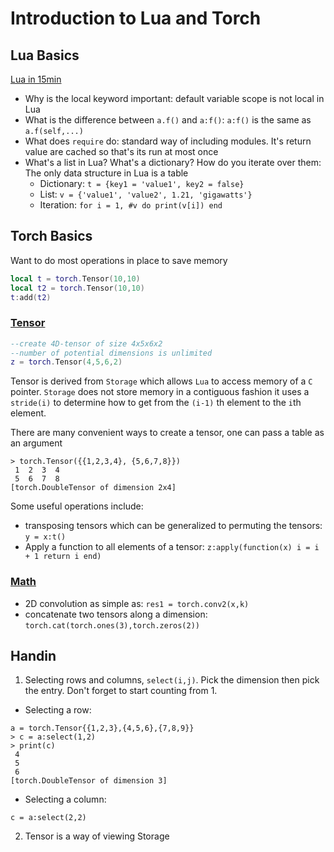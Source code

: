 # Introduction to Lua and Torch

## Lua Basics

[Lua in 15min](http://tylerneylon.com/a/learn-lua/)

* Why is the local keyword important: default variable scope is not local in Lua
* What is the difference between ```a.f()``` and ```a:f()```: ```a:f()``` is the same as ```a.f(self,...)```
* What does ```require``` do: standard way of including modules. It's return value are cached so that's its run at most once
* What's a list in Lua? What's a dictionary? How do you iterate over them: The only data structure in Lua is a table
    - Dictionary: ```t = {key1 = 'value1', key2 = false}```
    - List: ```v = {'value1', 'value2', 1.21, 'gigawatts'}```
    - Iteration: ```for i = 1, #v do print(v[i]) end```

## Torch Basics

Want to do most operations in place to save memory

```lua
local t = torch.Tensor(10,10)
local t2 = torch.Tensor(10,10)
t:add(t2)
```

### [Tensor](https://github.com/torch/torch7/blob/master/doc/tensor.md)

```lua
--create 4D-tensor of size 4x5x6x2
--number of potential dimensions is unlimited
z = torch.Tensor(4,5,6,2)
```

Tensor is derived from ```Storage``` which allows ```Lua``` to access memory of a ```C``` pointer. ```Storage``` does not store memory in a contiguous fashion it uses a ```stride(i)``` to determine how to get from the ```(i-1)``` th element to the ```i```th element.

There are many convenient ways to create a tensor, one can pass a table as an argument

```
> torch.Tensor({{1,2,3,4}, {5,6,7,8}})
 1  2  3  4
 5  6  7  8
[torch.DoubleTensor of dimension 2x4]
```

Some useful operations include:

* transposing tensors which can be generalized to permuting the tensors: ```y = x:t() ```
* Apply a function to all elements of a tensor: ```z:apply(function(x) i = i + 1 return i end)```


### [Math](https://github.com/torch/torch7/blob/master/doc/maths.md)

* 2D convolution as simple as: ```res1 = torch.conv2(x,k)```
* concatenate two tensors along a dimension: ```torch.cat(torch.ones(3),torch.zeros(2))```

## Handin

1. Selecting rows and columns, ```select(i,j)```. Pick the dimension then pick the entry. Don't forget to start counting from 1.

* Selecting a row:
```
a = torch.Tensor{{1,2,3},{4,5,6},{7,8,9}}
> c = a:select(1,2)
> print(c)
 4
 5
 6
[torch.DoubleTensor of dimension 3]
```

* Selecting a column:
```
c = a:select(2,2)
```

2. Tensor is a way of viewing Storage


